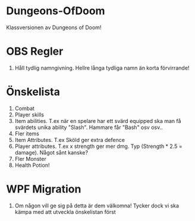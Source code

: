 # Dungeons-OfDoom
Klassversionen av Dungeons of Doom!

# OBS Regler
1. Håll tydlig namngivning. Hellre långa tydliga namn än korta förvirrande!


# Önskelista
1. Combat
2. Player skills
3. Item abilities. T.ex när en spelare har ett svärd equipped ska man få svärdets unika ability "Slash". Hammare får "Bash" osv osv..
4. Fler items
5. Item Attributes. T.ex Sköld ger extra defence
6. Player attributes. T.ex x strength ger mer dmg. Typ (Strength * 2.5 = damage). Något sånt kanske?
7. Fler Monster
8. Health Potion!



# WPF Migration
1. Om någon vill ge sig på detta är dem välkomna! Tycker dock vi ska kämpa med att utveckla önskelistan först
